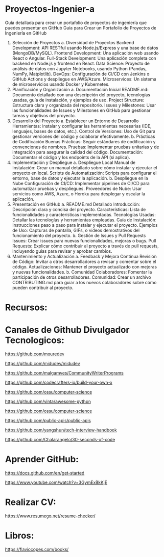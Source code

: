 # Proyectos-Ingenier-a
 Guía detallada para crear un portafolio de proyectos de ingeniería que puedes presentar en GitHub
Guía para Crear un Portafolio de Proyectos de Ingeniería en GitHub
1. Selección de Proyectos
a. Diversidad de Proyectos
Backend Development: API RESTful usando Node.js/Express y una base de datos (MongoDB/MySQL).
Frontend Development: Una aplicación web usando React o Angular.
Full-Stack Development: Una aplicación completa con backend en Node.js y frontend en React.
Data Science: Proyecto de análisis de datos con Jupyter Notebooks, usando Python (Pandas, NumPy, Matplotlib).
DevOps: Configuración de CI/CD con Jenkins o GitHub Actions y despliegue en AWS/Azure.
Microservices: Un sistema de microservicios usando Docker y Kubernetes.
2. Planificación y Organización
a. Documentación Inicial
README.md: Documento detallado con una descripción del proyecto, tecnologías usadas, guía de instalación, y ejemplos de uso.
Project Structure: Estructura clara y organizada del repositorio.
Issues y Milestones: Usar las funcionalidades de Issues y Milestones en GitHub para gestionar tareas y objetivos del proyecto.
3. Desarrollo del Proyecto
a. Establecer un Entorno de Desarrollo
Herramientas: Instalar y configurar las herramientas necesarias (IDE, lenguajes, bases de datos, etc.).
Control de Versiones: Uso de Git para gestionar versiones del código y colaborar efectivamente.
b. Prácticas de Codificación
Buenas Prácticas: Seguir estándares de codificación y convenciones de nombres.
Pruebas: Implementar pruebas unitarias y de integración para asegurar la calidad del código.
Documentación: Documentar el código y los endpoints de la API (si aplica).
4. Implementación y Despliegue
a. Despliegue Local
Manual de Instalación: Crear un manual detallado sobre cómo instalar y ejecutar el proyecto en local.
Scripts de Automatización: Scripts para configurar el entorno, base de datos y ejecutar la aplicación.
b. Despliegue en la Nube
Configuración de CI/CD: Implementar pipelines de CI/CD para automatizar pruebas y despliegues.
Proveedores de Nube: Usar servicios como AWS, Azure, o Heroku para desplegar y escalar la aplicación.
5. Presentación en GitHub
a. README.md Detallado
Introducción: Descripción clara y concisa del proyecto.
Características: Lista de funcionalidades y características implementadas.
Tecnologías Usadas: Detallar las tecnologías y herramientas empleadas.
Guía de Instalación: Instrucciones paso a paso para instalar y ejecutar el proyecto.
Ejemplos de Uso: Capturas de pantalla, GIFs, o vídeos demostrativos del funcionamiento del proyecto.
b. Gestión de Issues y Pull Requests
Issues: Crear issues para nuevas funcionalidades, mejoras o bugs.
Pull Requests: Explicar cómo contribuir al proyecto a través de pull requests, incluyendo guías para revisar y aprobar cambios.
6. Mantenimiento y Actualización
a. Feedback y Mejora Continua
Revisión de Código: Invitar a otros desarrolladores a revisar y comentar sobre el código.
Actualizaciones: Mantener el proyecto actualizado con mejoras y nuevas funcionalidades.
b. Comunidad
Colaboradores: Fomentar la participación de otros desarrolladores.
Comunidad: Crear un archivo CONTRIBUTING.md para guiar a los nuevos colaboradores sobre cómo pueden contribuir al proyecto.
# Recursos:
# Canales de Github Divulgador Tecnologicos:
https://github.com/mouredev

https://github.com/midudev/midudev

https://github.com/malgamves/CommunityWriterPrograms

https://github.com/codecrafters-io/build-your-own-x

https://github.com/ossu/computer-science

https://github.com/vinta/awesome-python

https://github.com/ossu/computer-science

https://github.com/public-apis/public-apis

https://github.com/yangshun/tech-interview-handbook

https://github.com/Chalarangelo/30-seconds-of-code

# Aprender GitHub:

https://docs.github.com/en/get-started

https://www.youtube.com/watch?v=3GymExBkKjE

# Realizar CV:

https://www.resumego.net/resume-checker/

# Libros:

https://flaviocopes.com/books/
